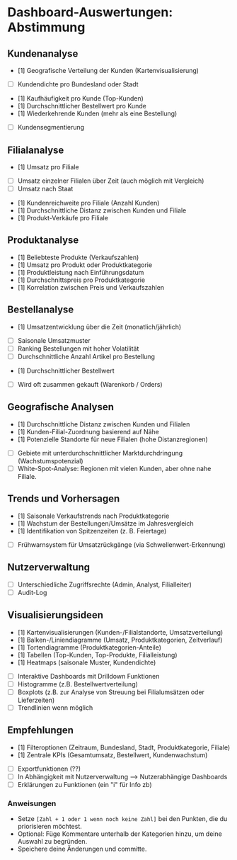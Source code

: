 # Dashboard-Auswertungen: Abstimmung

## Kundenanalyse
- [1] Geografische Verteilung der Kunden (Kartenvisualisierung)
- [ ] Kundendichte pro Bundesland oder Stadt
- [1] Kaufhäufigkeit pro Kunde (Top-Kunden)
- [1] Durchschnittlicher Bestellwert pro Kunde
- [1] Wiederkehrende Kunden (mehr als eine Bestellung)
- [ ] Kundensegmentierung

## Filialanalyse
- [1] Umsatz pro Filiale
- [ ] Umsatz einzelner Filialen über Zeit (auch möglich mit Vergleich)
- [ ] Umsatz nach Staat
- [1] Kundenreichweite pro Filiale (Anzahl Kunden)
- [1] Durchschnittliche Distanz zwischen Kunden und Filiale
- [1] Produkt-Verkäufe pro Filiale


## Produktanalyse
- [1] Beliebteste Produkte (Verkaufszahlen)
- [1] Umsatz pro Produkt oder Produktkategorie
- [1] Produktleistung nach Einführungsdatum 
- [1] Durchschnittspreis pro Produktkategorie
- [1] Korrelation zwischen Preis und Verkaufszahlen

## Bestellanalyse
- [1] Umsatzentwicklung über die Zeit (monatlich/jährlich)
- [ ] Saisonale Umsatzmuster
- [ ] Ranking Bestellungen mit hoher Volatilität
- [ ] Durchschnittliche Anzahl Artikel pro Bestellung
- [1] Durchschnittlicher Bestellwert
- [ ] Wird oft zusammen gekauft (Warenkorb / Orders)

## Geografische Analysen
- [1] Durchschnittliche Distanz zwischen Kunden und Filialen
- [1] Kunden-Filial-Zuordnung basierend auf Nähe
- [1] Potenzielle Standorte für neue Filialen (hohe Distanzregionen)
- [ ] Gebiete mit unterdurchschnittlicher Marktdurchdringung (Wachstumspotenzial)
- [ ] White-Spot-Analyse: Regionen mit vielen Kunden, aber ohne nahe Filiale.

## Trends und Vorhersagen
- [1] Saisonale Verkaufstrends nach Produktkategorie
- [1] Wachstum der Bestellungen/Umsätze im Jahresvergleich
- [1] Identifikation von Spitzenzeiten (z. B. Feiertage)
- [ ] Frühwarnsystem für Umsatzrückgänge (via Schwellenwert-Erkennung)

## Nutzerverwaltung
- [ ] Unterschiedliche Zugriffsrechte (Admin, Analyst, Filialleiter)
- [ ] Audit-Log

## Visualisierungsideen
- [1] Kartenvisualisierungen (Kunden-/Filialstandorte, Umsatzverteilung)
- [1] Balken-/Liniendiagramme (Umsatz, Produktkategorien, Zeitverlauf)
- [1] Tortendiagramme (Produktkategorien-Anteile)
- [1] Tabellen (Top-Kunden, Top-Produkte, Filialleistung)
- [1] Heatmaps (saisonale Muster, Kundendichte)
- [ ] Interaktive Dashboards mit Drilldown Funktionen
- [ ] Histogramme (z.B. Bestellwertverteilung)
- [ ] Boxplots (z.B. zur Analyse von Streuung bei Filialumsätzen oder Lieferzeiten)
- [ ] Trendlinien wenn möglich

## Empfehlungen
- [1] Filteroptionen (Zeitraum, Bundesland, Stadt, Produktkategorie, Filiale)
- [1] Zentrale KPIs (Gesamtumsatz, Bestellwert, Kundenwachstum)
- [ ] Exportfunktionen (??)
- [ ] In Abhängigkeit mit Nutzerverwaltung --> Nutzerabhängige Dashboards
- [ ] Erklärungen zu Funktionen (ein "i" für Info zb)

### Anweisungen
- Setze `[Zahl + 1 oder 1 wenn noch keine Zahl]` bei den Punkten, die du priorisieren möchtest.
- Optional: Füge Kommentare unterhalb der Kategorien hinzu, um deine Auswahl zu begründen.
- Speichere deine Änderungen und committe.
